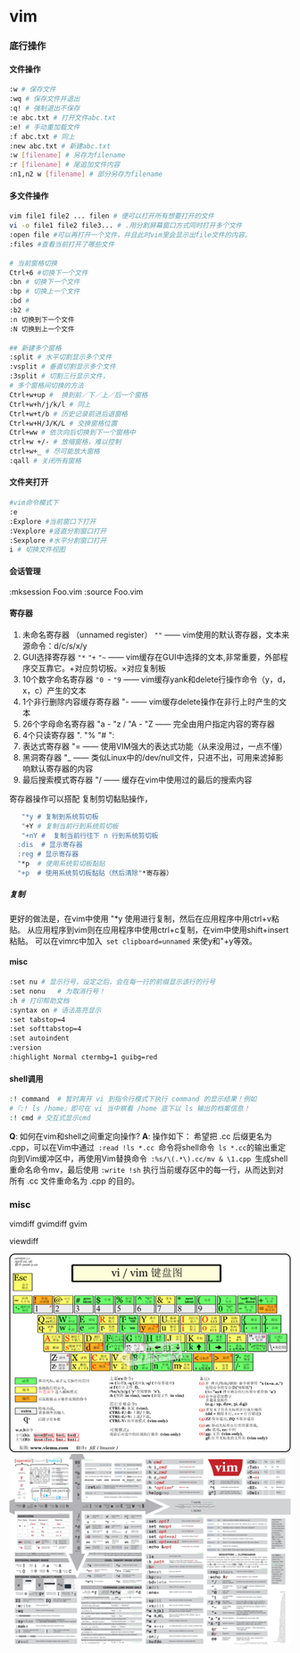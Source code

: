 # vim
### 底行操作
#### 文件操作
``` bash
:w # 保存文件
:wq # 保存文件并退出
:q! # 强制退出不保存
:e abc.txt # 打开文件abc.txt
:e! # 手动重加载文件
:f abc.txt # 同上
:new abc.txt # 新建abc.txt
:w [filename] # 另存为filename
:r [filename] # 尾追加文件内容
:n1,n2 w [filename] # 部分另存为filename
```
#### 多文件操作

``` bash 
vim file1 file2 ... filen # 便可以打开所有想要打开的文件
vi -o file1 file2 file3... # .用分割屏幕窗口方式同时打开多个文件
:open file #可以再打开一个文件，并且此时vim里会显示出file文件的内容。
:files #查看当前打开了哪些文件 

# 当前窗格切换
Ctrl+6 #切换下一个文件
:bn # 切换下一个文件
:bp # 切换上一个文件
:bd # 
:b2 # 
:n 切换到下一个文件
:N 切换到上一个文件

## 新建多个窗格
:split # 水平切割显示多个文件
:vsplit # 垂直切割显示多个文件
:3split # 切割三行显示文件，
# 多个窗格间切换的方法
Ctrl+w+up #  换到前／下／上／后一个窗格
Ctrl+w+h/j/k/l # 同上
Ctrl+w+t/b # 历史记录前进后退窗格
Ctrl+w+H/J/K/L # 交换窗格位置
Ctrl+ww # 依次向后切换到下一个窗格中
ctrl+w +/- # 放缩窗格，难以控制
ctrl+w+_ # 尽可能放大窗格
:qall # 关闭所有窗格

```
#### 文件夹打开

``` bash
#vim命令模式下
:e
:Explore #当前窗口下打开
:Vexplore #竖直分割窗口打开
:Sexplore #水平分割窗口打开
i # 切换文件视图
```




#### 会话管理
:mksession Foo.vim
:source Foo.vim

#### 寄存器

1. 未命名寄存器
（unnamed register） `""` —— vim使用的默认寄存器，文本来源命令：d/c/s/x/y
2. GUI选择寄存器 `"*` `"+` `"~` —— vim缓存在GUI中选择的文本,非常重要，外部程序交互靠它。+对应剪切板。×对应复制板
3. 10个数字命名寄存器 `"0 `- `"9` —— vim缓存yank和delete行操作命令（y，d，x，c）产生的文本
4. 1个非行删除内容缓存寄存器 "- —— vim缓存delete操作在非行上时产生的文本
5.  26个字母命名寄存器 "a - "z / "A - "Z —— 完全由用户指定内容的寄存器
6.  4个只读寄存器 ". "% "# ":  
7.   表达式寄存器 "= —— 使用VIM强大的表达式功能（从来没用过，一点不懂）
8. 黑洞寄存器 "_ —— 类似Linux中的/dev/null文件，只进不出，可用来滤掉影响默认寄存器的内容
9. 最后搜索模式寄存器 "/ —— 缓存在vim中使用过的最后的搜索内容

寄存器操作可以搭配 复制剪切黏贴操作，
``` bash  
   "*y # 复制到系统剪切板
   "+Y # 复制当前行到系统剪切板
   "+nY #  复制当前行往下 n 行到系统剪切板
  :dis  # 显示寄存器
  :reg # 显示寄存器
  "*p  # 使用系统剪切板黏贴
  "+p  # 使用系统剪切板黏贴（然后清除"*寄存器）
```

##### 复制

更好的做法是，在vim中使用 "*y 使用进行复制，然后在应用程序中用ctrl+v粘贴。
从应用程序到vim则在应用程序中使用ctrl+c复制，在vim中使用shift+insert粘贴。
可以在vimrc中加入`
set clipboard=unnamed` 来使y和"+y等效。



#### misc
``` bash
:set nu	# 显示行号，设定之后，会在每一行的前缀显示该行的行号
:set nonu	# 为取消行号！
:h # 打印帮助文档
:syntax on # 语法高亮显示
:set tabstop=4
:set softtabstop=4
:set autoindent
:version
:highlight Normal ctermbg=1 guibg=red
```
#### shell调用
``` bash
:! command	# 暂时离开 vi 到指令行模式下执行 command 的显示结果！例如
#『:! ls /home』即可在 vi 当中察看 /home 底下以 ls 输出的档案信息！
:! cmd # 交互式显示cmd
```

**Q**: 如何在vim和shell之间重定向操作?
**A**: 操作如下：
希望把 .cc 后缀更名为 .cpp，可以在Vim中通过` :read !ls *.cc `命令将shell命令` ls *.cc`的输出重定向到Vim缓冲区中，再使用Vim替换命令` :%s/\(.*\).cc/mv & \1.cpp `生成shell重命名命令mv，最后使用 `:write !sh` 执行当前缓存区中的每一行，从而达到对所有 .cc 文件重命名为 .cpp 的目的。

### misc
vimdiff
gvimdiff
gvim

viewdiff

![cebaad1cced413d7e61369ea85b0a267.png](./img/164031gfo0n2ksfpzpnfck.png)
![7cd866e532f63459ecba360a8b1afedc.png](./img/morden1.png)

